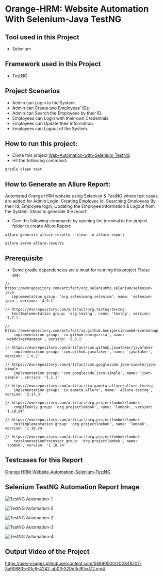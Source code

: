 # Orange-HRM: Website Automation With Selenium-Java TestNG


## Tool used in this Project
 - Selenium


## Framework used in this Project
 - TestNG


 ## Project Scenarios
 - Admin can Login to the System.
 - Admin can Create two Employees' IDs.
 - Admin can Search the Employees by their ID.
 - Employees can Login with their own Credentials.
 - Employees can Update their Information.
 - Employees can Logout of the System.

 ## How to run this project:
 - Clone this project [Web-Automation-with-Selenium_TestNG](https://github.com/ahnafahmad/Web-Automation-With-Selenium-TestNG.git)
 - Hit the following command:
  ```
 gradle clean test
 ```
 
  ## How to Generate an Allure Report: 
 Automated Orange HRM website using Selenium & TestNG where test cases are added for Admin Login, Creating Employee Id, Searching Employees By their Id, Employee login, Updating the Employee Information & Logout from the System.
 Steps to generate the report:
 - Give the following commands by opening the terminal in the project folder to create Allure Report:
```
allure generate allure-results --clean -o allure-report
 ```
 ```
 allure serve allure-results
```

 ## Prerequisite
  - Some gradle dependencies are a must for running this project
  These are: 
 ```
// https://mvnrepository.com/artifact/org.seleniumhq.selenium/selenium-java
    implementation group: 'org.seleniumhq.selenium', name: 'selenium-java', version: '4.9.1'
 ```
 ```
// https://mvnrepository.com/artifact/org.testng/testng
    testImplementation group: 'org.testng', name: 'testng', version: '7.7.1'
```
```
// https://mvnrepository.com/artifact/io.github.bonigarcia/webdrivermanager
    implementation group: 'io.github.bonigarcia', name: 'webdrivermanager', version: '5.3.2'
```
```
// https://mvnrepository.com/artifact/com.github.javafaker/javafaker
    implementation group: 'com.github.javafaker', name: 'javafaker', version: '1.0.2'
```
```
// https://mvnrepository.com/artifact/com.googlecode.json-simple/json-simple
    implementation group: 'com.googlecode.json-simple', name: 'json-simple', version: '1.1.1'
```
```
// https://mvnrepository.com/artifact/io.qameta.allure/allure-testng
    implementation group: 'io.qameta.allure', name: 'allure-testng', version: '2.17.3'
```
```
// https://mvnrepository.com/artifact/org.projectlombok/lombok
    compileOnly group: 'org.projectlombok', name: 'lombok', version: '1.18.24'
```
```     
// https://mvnrepository.com/artifact/org.projectlombok/lombok
    testImplementation group: 'org.projectlombok', name: 'lombok', version: '1.18.24'
```
```     
// https://mvnrepository.com/artifact/org.projectlombok/lombok
    testAnnotationProcessor group: 'org.projectlombok', name: 'lombok', version: '1.18.24'
```

## Testcases for this Report

[Orange HRM-Website-Automation-Selenium-TestNG](https://docs.google.com/spreadsheets/d/1ETQPF2jd0ygaB65IUPpsAGzJ74iXErXLA00gbPkCdog/edit#gid=0)

## Selenium TestNG Automation Report Image


![TestNG Automation-1](https://user-images.githubusercontent.com/58990500/202847791-ff733fd2-f304-47b1-9609-b52f4a65e658.PNG)



![TestNG Automation-5](https://user-images.githubusercontent.com/58990500/202847802-e3a93a98-15ff-4452-9d17-47622fe7249e.PNG)



![TestNG Automation-2](https://user-images.githubusercontent.com/58990500/202847812-8475e868-a082-484d-bad9-5ee2fbbc91e9.PNG)



![TestNG Automation-3](https://user-images.githubusercontent.com/58990500/202847826-e1744540-4198-4f38-b37a-586ddeccde6b.PNG)



![TestNG Automation-4](https://user-images.githubusercontent.com/58990500/202847838-ece94585-6b0a-4868-96c0-0ac4a68b01cc.PNG)


## Output Video of the Project


https://user-images.githubusercontent.com/58990500/202848207-3a906835-01c6-4242-ab03-320d3c90cd72.mp4

